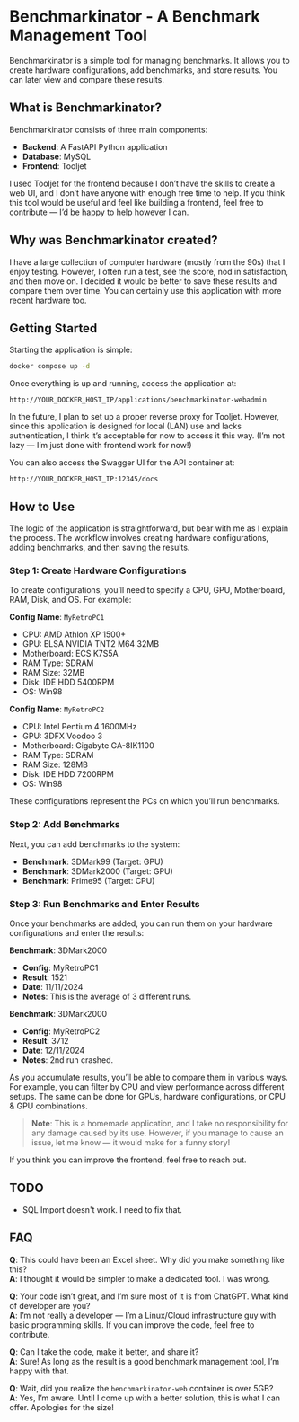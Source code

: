 
# Benchmarkinator - A Benchmark Management Tool

Benchmarkinator is a simple tool for managing benchmarks. It allows you to create hardware configurations, add benchmarks, and store results. You can later view and compare these results.

## What is Benchmarkinator?

Benchmarkinator consists of three main components:

- **Backend**: A FastAPI Python application
- **Database**: MySQL
- **Frontend**: Tooljet

I used Tooljet for the frontend because I don’t have the skills to create a web UI, and I don’t have anyone with enough free time to help. If you think this tool would be useful and feel like building a frontend, feel free to contribute — I’d be happy to help however I can.

## Why was Benchmarkinator created?

I have a large collection of computer hardware (mostly from the 90s) that I enjoy testing. However, I often run a test, see the score, nod in satisfaction, and then move on. I decided it would be better to save these results and compare them over time. You can certainly use this application with more recent hardware too.

## Getting Started

Starting the application is simple:

```bash
docker compose up -d
```

Once everything is up and running, access the application at:

```
http://YOUR_DOCKER_HOST_IP/applications/benchmarkinator-webadmin
```

In the future, I plan to set up a proper reverse proxy for Tooljet. However, since this application is designed for local (LAN) use and lacks authentication, I think it’s acceptable for now to access it this way. (I’m not lazy — I’m just done with frontend work for now!)

You can also access the Swagger UI for the API container at:

```
http://YOUR_DOCKER_HOST_IP:12345/docs
```

## How to Use

The logic of the application is straightforward, but bear with me as I explain the process. The workflow involves creating hardware configurations, adding benchmarks, and then saving the results.

### Step 1: Create Hardware Configurations

To create configurations, you’ll need to specify a CPU, GPU, Motherboard, RAM, Disk, and OS. For example:

**Config Name**: `MyRetroPC1`
- CPU: AMD Athlon XP 1500+
- GPU: ELSA NVIDIA TNT2 M64 32MB
- Motherboard: ECS K7S5A
- RAM Type: SDRAM
- RAM Size: 32MB
- Disk: IDE HDD 5400RPM
- OS: Win98

**Config Name**: `MyRetroPC2`
- CPU: Intel Pentium 4 1600MHz
- GPU: 3DFX Voodoo 3
- Motherboard: Gigabyte GA-8IK1100
- RAM Type: SDRAM
- RAM Size: 128MB
- Disk: IDE HDD 7200RPM
- OS: Win98

These configurations represent the PCs on which you’ll run benchmarks.

### Step 2: Add Benchmarks

Next, you can add benchmarks to the system:

- **Benchmark**: 3DMark99 (Target: GPU)
- **Benchmark**: 3DMark2000 (Target: GPU)
- **Benchmark**: Prime95 (Target: CPU)

### Step 3: Run Benchmarks and Enter Results

Once your benchmarks are added, you can run them on your hardware configurations and enter the results:

**Benchmark**: 3DMark2000
- **Config**: MyRetroPC1
- **Result**: 1521
- **Date**: 11/11/2024
- **Notes**: This is the average of 3 different runs.

**Benchmark**: 3DMark2000
- **Config**: MyRetroPC2
- **Result**: 3712
- **Date**: 12/11/2024
- **Notes**: 2nd run crashed.

As you accumulate results, you’ll be able to compare them in various ways. For example, you can filter by CPU and view performance across different setups. The same can be done for GPUs, hardware configurations, or CPU & GPU combinations.

> **Note**: This is a homemade application, and I take no responsibility for any damage caused by its use. However, if you manage to cause an issue, let me know — it would make for a funny story!

If you think you can improve the frontend, feel free to reach out.

## TODO

- SQL Import doesn't work. I need to fix that. 

## FAQ

**Q**: This could have been an Excel sheet. Why did you make something like this?  
**A**: I thought it would be simpler to make a dedicated tool. I was wrong.

**Q**: Your code isn’t great, and I’m sure most of it is from ChatGPT. What kind of developer are you?  
**A**: I’m not really a developer — I’m a Linux/Cloud infrastructure guy with basic programming skills. If you can improve the code, feel free to contribute.

**Q**: Can I take the code, make it better, and share it?  
**A**: Sure! As long as the result is a good benchmark management tool, I’m happy with that.

**Q**: Wait, did you realize the `benchmarkinator-web` container is over 5GB?  
**A**: Yes, I’m aware. Until I come up with a better solution, this is what I can offer. Apologies for the size!
